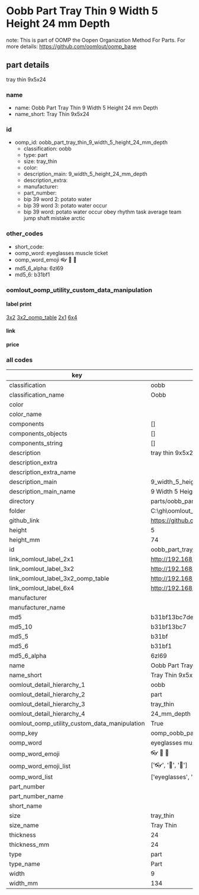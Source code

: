 # Oobb Part Tray Thin 9 Width 5 Height 24 mm Depth  

note: This is part of OOMP the Oopen Organization Method For Parts. For more details: https://github.com/oomlout/oomp_base

##  part details
  



tray thin 9x5x24



### name
* name: Oobb Part Tray Thin 9 Width 5 Height 24 mm Depth
* name_short: Tray Thin 9x5x24 
### id
* oomp_id: oobb_part_tray_thin_9_width_5_height_24_mm_depth
  * classification: oobb
  * type: part
  * size: tray_thin
  * color: 
  * description_main: 9_width_5_height_24_mm_depth
  * description_extra: 
  * manufacturer: 
  * part_number: 
  * bip 39 word 2: potato water
  * bip 39 word 3: potato water occur
  * bip 39 word: potato water occur obey rhythm task average team jump shaft mistake arctic

### other_codes
* short_code: 
* oomp_word: eyeglasses muscle ticket
* oomp_word_emoji :eyeglasses: :muscle: :ticket:
* md5_6_alpha: 6zl69
* md5_6: b31bf1






### oomlout_oomp_utility_custom_data_manipulation
#### label print
[3x2](http://192.168.1.245:1112/?label=oomp%206zl69)
[3x2_oomp_table](http://192.168.1.108:1112/?label=oomp%206zl69)
[2x1](http://192.168.1.242:1112/?label=oomp%206zl69)
[6x4](http://192.168.1.55:1112/?label=oomp%206zl69)    

#### link

                              

#### price







### all codes 
| key | value |  
| --- | --- |  
| classification | oobb |  
| classification_name | Oobb |  
| color |  |  
| color_name |  |  
| components | [] |  
| components_objects | [] |  
| components_string | [] |  
| description | tray thin 9x5x24 |  
| description_extra |  |  
| description_extra_name |  |  
| description_main | 9_width_5_height_24_mm_depth |  
| description_main_name | 9 Width 5 Height 24 mm Depth |  
| directory | parts/oobb_part_tray_thin_9_width_5_height_24_mm_depth |  
| folder | C:\gh\oomlout_oobb_version_4_generated_parts\parts\oobb_part_tray_thin_9_width_5_height_24_mm_depth |  
| github_link | https://github.com/oomlout/oomlout_oomp_part_src/tree/main/parts/oobb_part_tray_thin_9_width_5_height_24_mm_depth |  
| height | 5 |  
| height_mm | 74 |  
| id | oobb_part_tray_thin_9_width_5_height_24_mm_depth |  
| link_oomlout_label_2x1 | http://192.168.1.242:1112/?label=oomp%206zl69 |  
| link_oomlout_label_3x2 | http://192.168.1.245:1112/?label=oomp%206zl69 |  
| link_oomlout_label_3x2_oomp_table | http://192.168.1.108:1112/?label=oomp%206zl69 |  
| link_oomlout_label_6x4 | http://192.168.1.55:1112/?label=oomp%206zl69 |  
| manufacturer |  |  
| manufacturer_name |  |  
| md5 | b31bf13bc7dea1fb785c697f31bdf546 |  
| md5_10 | b31bf13bc7 |  
| md5_5 | b31bf |  
| md5_6 | b31bf1 |  
| md5_6_alpha | 6zl69 |  
| name | Oobb Part Tray Thin 9 Width 5 Height 24 mm Depth |  
| name_short | Tray Thin 9x5x24  |  
| oomlout_detail_hierarchy_1 | oobb |  
| oomlout_detail_hierarchy_2 | part |  
| oomlout_detail_hierarchy_3 | tray_thin |  
| oomlout_detail_hierarchy_4 | 24_mm_depth |  
| oomlout_oomp_utility_custom_data_manipulation | True |  
| oomp_key | oomp_oobb_part_tray_thin_9_width_5_height_24_mm_depth |  
| oomp_word | eyeglasses muscle ticket |  
| oomp_word_emoji | :eyeglasses: :muscle: :ticket: |  
| oomp_word_emoji_list | [':eyeglasses:', ':muscle:', ':ticket:'] |  
| oomp_word_list | ['eyeglasses', 'muscle', 'ticket'] |  
| part_number |  |  
| part_number_name |  |  
| short_name |  |  
| size | tray_thin |  
| size_name | Tray Thin |  
| thickness | 24 |  
| thickness_mm | 24 |  
| type | part |  
| type_name | Part |  
| width | 9 |  
| width_mm | 134 |  
